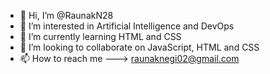 - 👋 Hi, I’m @RaunakN28
- 👀 I’m interested in Artificial Intelligence and DevOps
- 🌱 I’m currently learning HTML and CSS
- 💞️ I’m looking to collaborate on JavaScript, HTML and CSS
- 📫 How to reach me ---> raunaknegi02@gmail.com

<!---
RaunakN28/RaunakN28 is a ✨ special ✨ repository because its `README.md` (this file) appears on your GitHub profile.
You can click the Preview link to take a look at your changes.
--->
